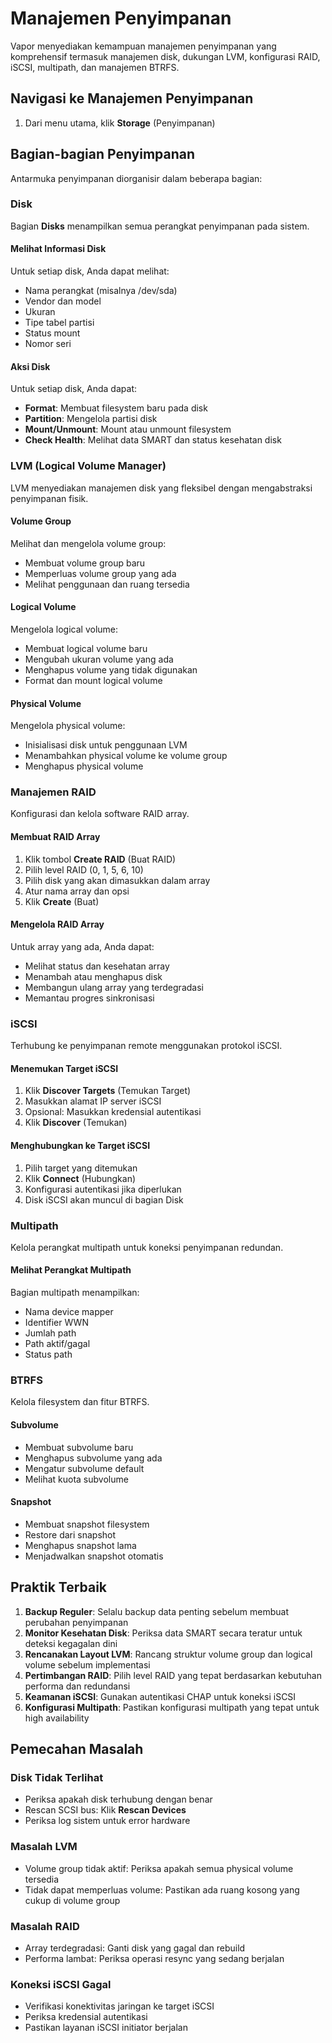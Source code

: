 # Manajemen Penyimpanan

Vapor menyediakan kemampuan manajemen penyimpanan yang komprehensif termasuk manajemen disk, dukungan LVM, konfigurasi RAID, iSCSI, multipath, dan manajemen BTRFS.

## Navigasi ke Manajemen Penyimpanan

1. Dari menu utama, klik **Storage** (Penyimpanan)

## Bagian-bagian Penyimpanan

Antarmuka penyimpanan diorganisir dalam beberapa bagian:

### Disk

Bagian **Disks** menampilkan semua perangkat penyimpanan pada sistem.

#### Melihat Informasi Disk

Untuk setiap disk, Anda dapat melihat:
* Nama perangkat (misalnya /dev/sda)
* Vendor dan model
* Ukuran
* Tipe tabel partisi
* Status mount
* Nomor seri

#### Aksi Disk

Untuk setiap disk, Anda dapat:
* **Format**: Membuat filesystem baru pada disk
* **Partition**: Mengelola partisi disk
* **Mount/Unmount**: Mount atau unmount filesystem
* **Check Health**: Melihat data SMART dan status kesehatan disk

### LVM (Logical Volume Manager)

LVM menyediakan manajemen disk yang fleksibel dengan mengabstraksi penyimpanan fisik.

#### Volume Group

Melihat dan mengelola volume group:
* Membuat volume group baru
* Memperluas volume group yang ada
* Melihat penggunaan dan ruang tersedia

#### Logical Volume

Mengelola logical volume:
* Membuat logical volume baru
* Mengubah ukuran volume yang ada
* Menghapus volume yang tidak digunakan
* Format dan mount logical volume

#### Physical Volume

Mengelola physical volume:
* Inisialisasi disk untuk penggunaan LVM
* Menambahkan physical volume ke volume group
* Menghapus physical volume

### Manajemen RAID

Konfigurasi dan kelola software RAID array.

#### Membuat RAID Array

1. Klik tombol **Create RAID** (Buat RAID)
2. Pilih level RAID (0, 1, 5, 6, 10)
3. Pilih disk yang akan dimasukkan dalam array
4. Atur nama array dan opsi
5. Klik **Create** (Buat)

#### Mengelola RAID Array

Untuk array yang ada, Anda dapat:
* Melihat status dan kesehatan array
* Menambah atau menghapus disk
* Membangun ulang array yang terdegradasi
* Memantau progres sinkronisasi

### iSCSI

Terhubung ke penyimpanan remote menggunakan protokol iSCSI.

#### Menemukan Target iSCSI

1. Klik **Discover Targets** (Temukan Target)
2. Masukkan alamat IP server iSCSI
3. Opsional: Masukkan kredensial autentikasi
4. Klik **Discover** (Temukan)

#### Menghubungkan ke Target iSCSI

1. Pilih target yang ditemukan
2. Klik **Connect** (Hubungkan)
3. Konfigurasi autentikasi jika diperlukan
4. Disk iSCSI akan muncul di bagian Disk

### Multipath

Kelola perangkat multipath untuk koneksi penyimpanan redundan.

#### Melihat Perangkat Multipath

Bagian multipath menampilkan:
* Nama device mapper
* Identifier WWN
* Jumlah path
* Path aktif/gagal
* Status path

### BTRFS

Kelola filesystem dan fitur BTRFS.

#### Subvolume

* Membuat subvolume baru
* Menghapus subvolume yang ada
* Mengatur subvolume default
* Melihat kuota subvolume

#### Snapshot

* Membuat snapshot filesystem
* Restore dari snapshot
* Menghapus snapshot lama
* Menjadwalkan snapshot otomatis

## Praktik Terbaik

1. **Backup Reguler**: Selalu backup data penting sebelum membuat perubahan penyimpanan
2. **Monitor Kesehatan Disk**: Periksa data SMART secara teratur untuk deteksi kegagalan dini
3. **Rencanakan Layout LVM**: Rancang struktur volume group dan logical volume sebelum implementasi
4. **Pertimbangan RAID**: Pilih level RAID yang tepat berdasarkan kebutuhan performa dan redundansi
5. **Keamanan iSCSI**: Gunakan autentikasi CHAP untuk koneksi iSCSI
6. **Konfigurasi Multipath**: Pastikan konfigurasi multipath yang tepat untuk high availability

## Pemecahan Masalah

### Disk Tidak Terlihat

* Periksa apakah disk terhubung dengan benar
* Rescan SCSI bus: Klik **Rescan Devices**
* Periksa log sistem untuk error hardware

### Masalah LVM

* Volume group tidak aktif: Periksa apakah semua physical volume tersedia
* Tidak dapat memperluas volume: Pastikan ada ruang kosong yang cukup di volume group

### Masalah RAID

* Array terdegradasi: Ganti disk yang gagal dan rebuild
* Performa lambat: Periksa operasi resync yang sedang berjalan

### Koneksi iSCSI Gagal

* Verifikasi konektivitas jaringan ke target iSCSI
* Periksa kredensial autentikasi
* Pastikan layanan iSCSI initiator berjalan
